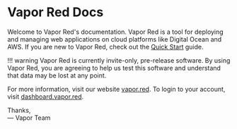 # Vapor Red Docs

Welcome to Vapor Red's documentation. Vapor Red is a tool for deploying and managing web applications on cloud platforms like Digital Ocean and AWS. If you are new to Vapor Red, check out the [Quick Start](./quick-start.md) guide. 

!!! warning
	Vapor Red is currently invite-only, pre-release software. By using Vapor Red, you are agreeing to help us test this software and understand that data may be lost at any point. 

For more information, visit our website [vapor.red](https://vapor.red). To login to your account, visit [dashboard.vapor.red](https://dashboard.vapor.red).

Thanks,<br>&mdash; Vapor Team